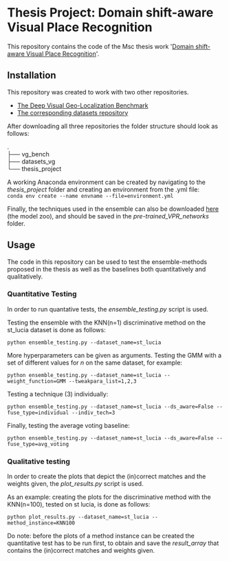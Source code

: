 # Thesis Project: Domain shift-aware Visual Place Recognition

This repository contains the code of the Msc thesis work '[Domain shift-aware Visual Place Recognition](http://resolver.tudelft.nl/uuid:bdda0da4-69fc-4007-912c-23258d751bea)'.

## Installation

This repository was created to work with two other repositories. 

* [The Deep Visual Geo-Localization Benchmark](https://github.com/gmberton/deep-visual-geo-localization-benchmark)
* [The corresponding datasets repository](https://github.com/gmberton/datasets_vg)

After downloading all three repositories the folder structure should look as follows:

.\
├── vg_bench\
├── datasets_vg\
└── thesis_project

A working Anaconda environment can be created by navigating to the _thesis_project_ folder and creating an environment from the .yml file:\
`conda env create --name envname --file=environment.yml`

Finally, the techniques used in the ensemble can also be downloaded [here](https://github.com/gmberton/deep-visual-geo-localization-benchmark) (the model zoo), and should be saved in the _pre-trained_VPR_networks_ folder.

## Usage

The code in this repository can be used to test the ensemble-methods proposed in the thesis as well as the baselines both quantitatively and qualitatively. 

### Quantitative Testing


In order to run quantative tests, the _ensemble_testing.py_ script is used. 

Testing the ensemble with the KNN(n=1) discriminative method on the st_lucia dataset is done as follows:

`python ensemble_testing.py --dataset_name=st_lucia`

More hyperparameters can be given as arguments. Testing the GMM with a set of different values for _n_ on the same dataset, for example:

`python ensemble_testing.py --dataset_name=st_lucia --weight_function=GMM --tweakpara_list=1,2,3`

Testing a technique (3) individually:

`python ensemble_testing.py --dataset_name=st_lucia --ds_aware=False --fuse_type=individual --indiv_tech=3`

Finally, testing the average voting baseline:

`python ensemble_testing.py --dataset_name=st_lucia --ds_aware=False --fuse_type=avg_voting`


### Qualitative testing

In order to create the plots that depict the (in)correct matches and the weights given, the _plot_results.py_ script is used. 

As an example: creating the plots for the discriminative method with the KNN(n=100), tested on st lucia, is done as follows:

`python plot_results.py --dataset_name=st_lucia --method_instance=KNN100`

Do note: before the plots of a method instance can be created the quantitative test has to be run first, to obtain and save the _result_array_ that contains the (in)correct matches and weights given.



